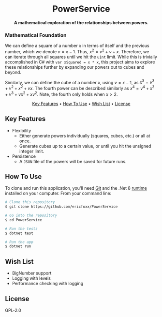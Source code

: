 <h1 align="center">
  PowerService
  <br>
</h1>

<h4 align="center">A mathematical exploration of the relationships between powers.</h4>

<h3>Mathematical Foundation</h3>

We can define a square of a number $x$ in terms of itself and the previous number, which we denote $v=x-1$. Thus, $x^2=v^2+v+x$. Therefore, we can iterate through all squares until we hit the `uint` limit. While this is trivially accomplished in C# with `var xSquared = x * x`, this project aims to explore these relationships further by expanding our powers out to cubes and beyond.

Similarly, we can define the cube of a number $x$, using $v=x-1$, as $x^3=v^3+v^2+x^2+vx$. The fourth power can be described similarly as $x^4=v^4+x^3+v^3+vx^2+xv^2$. Note, the fourth only holds when $x>2$.

<p align="center">
  <a href="#key-features">Key Features</a> •
  <a href="#how-to-use">How To Use</a> •
  <a href="#wish-list">Wish List</a> •
  <a href="#license">License</a>
</p>

## Key Features

* Flexibility
  - Either generate powers individually (squares, cubes, etc.) or all at once.
  - Generate cubes up to a certain value, or until you hit the unsigned integer limit.
* Persistence
  - A `JSON` file of the powers will be saved for future runs.

## How To Use

To clone and run this application, you'll need [Git](https://git-scm.com) and the .Net 8 [runtime](https://nodejs.org/en/download/) installed on your computer. From your command line:

```bash
# Clone this repository
$ git clone https://github.com/ericfoxx/PowerService

# Go into the repository
$ cd PowerService

# Run the tests
$ dotnet test

# Run the app
$ dotnet run
```

## Wish List

* BigNumber support
* Logging with levels
* Performance checking with logging

## License

GPL-2.0